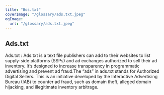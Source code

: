 ```yaml
---
title: "Bos.txt"
coverImage: "/glossary/ads.txt.jpeg"
ogImage:
  url: "/glossary/ads.txt.jpeg"
---
```


## Ads.txt

Ads.txt : Ads.txt is a text file publishers can add to their websites to list supply-side platforms (SSPs) and ad exchanges authorized to sell their ad inventory. It’s designed to increase transparency in programmatic advertising and prevent ad fraud.The “ads” in ads.txt stands for Authorized Digital Sellers. This is an initiative developed by the Interactive Advertising Bureau (IAB) to counter ad fraud, such as domain theft, alleged domain hijacking, and illegitimate inventory arbitrage.
